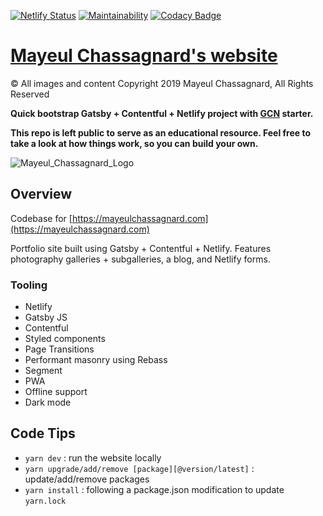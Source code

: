 [![Netlify Status](https://api.netlify.com/api/v1/badges/2d59365f-783d-430c-8c5f-2e43b99141dc/deploy-status)](https://app.netlify.com/sites/mayeulchassagnard/deploys) [![Maintainability](https://api.codeclimate.com/v1/badges/51747ba4dda710f7f4ab/maintainability)](https://codeclimate.com/github/MayeulChassagnard/website/maintainability) [![Codacy Badge](https://api.codacy.com/project/badge/Grade/93fc960481464296bc194f58894b04e1)](https://www.codacy.com/manual/MayeulChassagnard/website?utm_source=github.com&amp;utm_medium=referral&amp;utm_content=MayeulChassagnard/website&amp;utm_campaign=Badge_Grade)

# [Mayeul Chassagnard's website](https://mayeulchassagnard.com)

© All images and content Copyright 2019 Mayeul Chassagnard, All Rights Reserved

**Quick bootstrap Gatsby + Contentful + Netlify project with [GCN](https://github.com/ryanwiemer/gatsby-starter-gcn) starter.**

**This repo is left public to serve as an educational resource. Feel free to take a look at how things work, so you can build your own.**

![Mayeul_Chassagnard_Logo](https://raw.githubusercontent.com/MayeulChassagnard/website/master/static/share/share.png)

## Overview

Codebase for [https://mayeulchassagnard.com](https://mayeulchassagnard.com)

Portfolio site built using Gatsby + Contentful + Netlify. Features photography galleries + subgalleries, a blog, and Netlify forms.

### Tooling

- Netlify
- Gatsby JS
- Contentful
- Styled components
- Page Transitions
- Performant masonry using Rebass
- Segment
- PWA
- Offline support
- Dark mode

## Code Tips

- `yarn dev` : run the website locally
- `yarn upgrade/add/remove [package][@version/latest]` : update/add/remove packages
- `yarn install` : following a package.json modification to update `yarn.lock`
